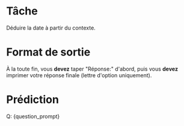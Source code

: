 # Tâche
Déduire la date à partir du contexte.

# Format de sortie
À la toute fin, vous **devez** taper "Réponse:" d'abord, puis vous **devez** imprimer votre réponse finale (lettre d'option uniquement).

# Prédiction
Q: {question_prompt}